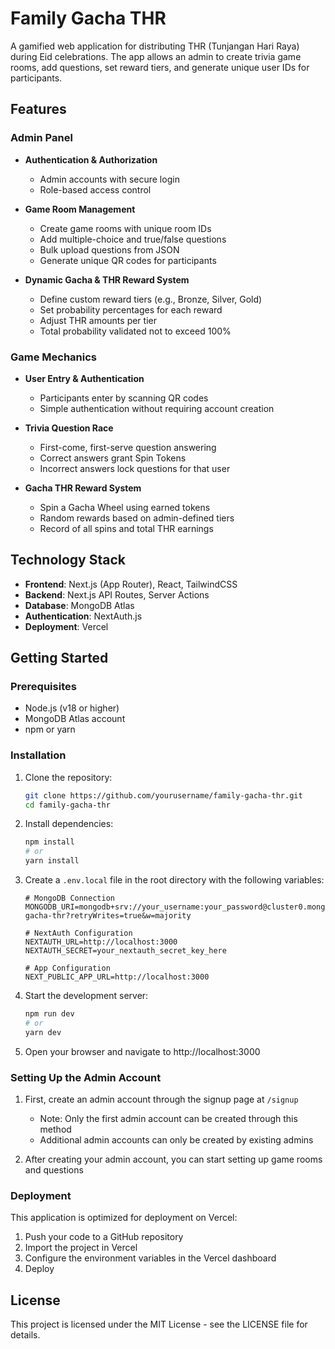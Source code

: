 # Family Gacha THR

A gamified web application for distributing THR (Tunjangan Hari Raya) during Eid celebrations. The app allows an admin to create trivia game rooms, add questions, set reward tiers, and generate unique user IDs for participants.

## Features

### Admin Panel

- **Authentication & Authorization**
  - Admin accounts with secure login
  - Role-based access control

- **Game Room Management**
  - Create game rooms with unique room IDs
  - Add multiple-choice and true/false questions 
  - Bulk upload questions from JSON
  - Generate unique QR codes for participants

- **Dynamic Gacha & THR Reward System**
  - Define custom reward tiers (e.g., Bronze, Silver, Gold)
  - Set probability percentages for each reward
  - Adjust THR amounts per tier
  - Total probability validated not to exceed 100%

### Game Mechanics

- **User Entry & Authentication**
  - Participants enter by scanning QR codes
  - Simple authentication without requiring account creation

- **Trivia Question Race**
  - First-come, first-serve question answering
  - Correct answers grant Spin Tokens
  - Incorrect answers lock questions for that user

- **Gacha THR Reward System**
  - Spin a Gacha Wheel using earned tokens
  - Random rewards based on admin-defined tiers
  - Record of all spins and total THR earnings

## Technology Stack

- **Frontend**: Next.js (App Router), React, TailwindCSS
- **Backend**: Next.js API Routes, Server Actions
- **Database**: MongoDB Atlas
- **Authentication**: NextAuth.js
- **Deployment**: Vercel

## Getting Started

### Prerequisites

- Node.js (v18 or higher)
- MongoDB Atlas account
- npm or yarn

### Installation

1. Clone the repository:
   ```bash
   git clone https://github.com/yourusername/family-gacha-thr.git
   cd family-gacha-thr
   ```

2. Install dependencies:
   ```bash
   npm install
   # or
   yarn install
   ```

3. Create a `.env.local` file in the root directory with the following variables:
   ```
   # MongoDB Connection
   MONGODB_URI=mongodb+srv://your_username:your_password@cluster0.mongodb.net/family-gacha-thr?retryWrites=true&w=majority

   # NextAuth Configuration
   NEXTAUTH_URL=http://localhost:3000
   NEXTAUTH_SECRET=your_nextauth_secret_key_here

   # App Configuration
   NEXT_PUBLIC_APP_URL=http://localhost:3000
   ```

4. Start the development server:
   ```bash
   npm run dev
   # or
   yarn dev
   ```

5. Open your browser and navigate to http://localhost:3000

### Setting Up the Admin Account

1. First, create an admin account through the signup page at `/signup`
   - Note: Only the first admin account can be created through this method
   - Additional admin accounts can only be created by existing admins

2. After creating your admin account, you can start setting up game rooms and questions

### Deployment

This application is optimized for deployment on Vercel:

1. Push your code to a GitHub repository
2. Import the project in Vercel
3. Configure the environment variables in the Vercel dashboard
4. Deploy

## License

This project is licensed under the MIT License - see the LICENSE file for details.

